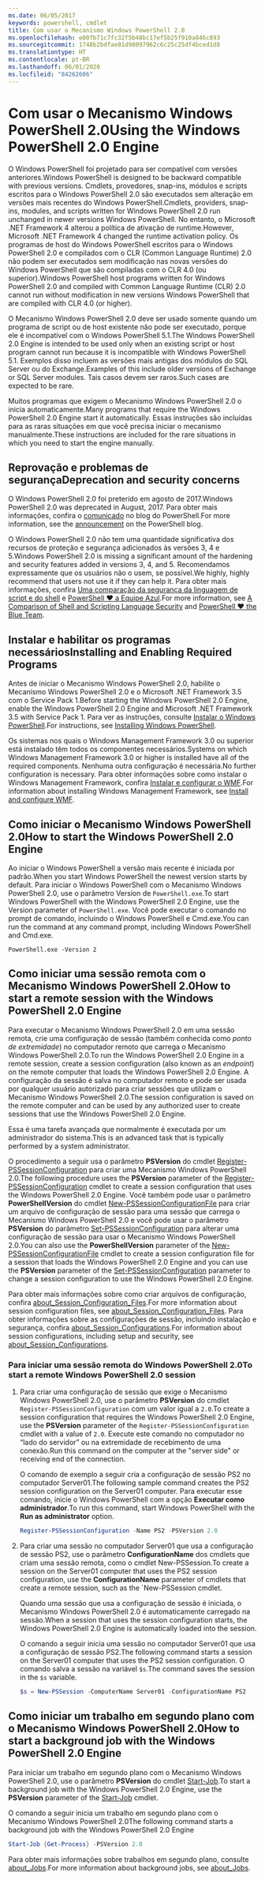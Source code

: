 ```yaml
---
ms.date: 06/05/2017
keywords: powershell, cmdlet
title: Com usar o Mecanismo Windows PowerShell 2.0
ms.openlocfilehash: e00fb71c7fc32f5b48bc17ef5b25f910a846c893
ms.sourcegitcommit: 1748b2bdfae81d98097962c6c25c25df4bced1d8
ms.translationtype: HT
ms.contentlocale: pt-BR
ms.lasthandoff: 06/01/2020
ms.locfileid: "84262606"
---
```

# <a name="using-the-windows-powershell-20-engine"></a><span data-ttu-id="0cc2b-103">Com usar o Mecanismo Windows PowerShell 2.0</span><span class="sxs-lookup"><span data-stu-id="0cc2b-103">Using the Windows PowerShell 2.0 Engine</span></span>

<span data-ttu-id="0cc2b-104">O Windows PowerShell foi projetado para ser compatível com versões anteriores.</span><span class="sxs-lookup"><span data-stu-id="0cc2b-104">Windows PowerShell is designed to be backward compatible with previous versions.</span></span> <span data-ttu-id="0cc2b-105">Cmdlets, provedores, snap-ins, módulos e scripts escritos para o Windows PowerShell 2.0 são executados sem alteração em versões mais recentes do Windows PowerShell.</span><span class="sxs-lookup"><span data-stu-id="0cc2b-105">Cmdlets, providers, snap-ins, modules, and scripts written for Windows PowerShell 2.0 run unchanged in newer versions Windows PowerShell.</span></span> <span data-ttu-id="0cc2b-106">No entanto, o Microsoft .NET Framework 4 alterou a política de ativação de runtime.</span><span class="sxs-lookup"><span data-stu-id="0cc2b-106">However, Microsoft .NET Framework 4 changed the runtime activation policy.</span></span>
<span data-ttu-id="0cc2b-107">Os programas de host do Windows PowerShell escritos para o Windows PowerShell 2.0 e compilados com o CLR (Common Language Runtime) 2.0 não podem ser executados sem modificação nas novas versões do Windows PowerShell que são compiladas com o CLR 4.0 (ou superior).</span><span class="sxs-lookup"><span data-stu-id="0cc2b-107">Windows PowerShell host programs written for Windows PowerShell 2.0 and compiled with Common Language Runtime (CLR) 2.0 cannot run without modification in new versions Windows PowerShell that are compiled with CLR 4.0 (or higher).</span></span>

<span data-ttu-id="0cc2b-108">O Mecanismo Windows PowerShell 2.0 deve ser usado somente quando um programa de script ou de host existente não pode ser executado, porque ele é incompatível com o Windows PowerShell 5.1.</span><span class="sxs-lookup"><span data-stu-id="0cc2b-108">The Windows PowerShell 2.0 Engine is intended to be used only when an existing script or host program cannot run because it is incompatible with Windows PowerShell 5.1.</span></span> <span data-ttu-id="0cc2b-109">Exemplos disso incluem as versões mais antigas dos módulos do SQL Server ou do Exchange.</span><span class="sxs-lookup"><span data-stu-id="0cc2b-109">Examples of this include older versions of Exchange or SQL Server modules.</span></span> <span data-ttu-id="0cc2b-110">Tais casos devem ser raros.</span><span class="sxs-lookup"><span data-stu-id="0cc2b-110">Such cases are expected to be rare.</span></span>

<span data-ttu-id="0cc2b-111">Muitos programas que exigem o Mecanismo Windows PowerShell 2.0 o inicia automaticamente.</span><span class="sxs-lookup"><span data-stu-id="0cc2b-111">Many programs that require the Windows PowerShell 2.0 Engine start it automatically.</span></span> <span data-ttu-id="0cc2b-112">Essas instruções são incluídas para as raras situações em que você precisa iniciar o mecanismo manualmente.</span><span class="sxs-lookup"><span data-stu-id="0cc2b-112">These instructions are included for the rare situations in which you need to start the engine manually.</span></span>

## <a name="deprecation-and-security-concerns"></a><span data-ttu-id="0cc2b-113">Reprovação e problemas de segurança</span><span class="sxs-lookup"><span data-stu-id="0cc2b-113">Deprecation and security concerns</span></span>

<span data-ttu-id="0cc2b-114">O Windows PowerShell 2.0 foi preterido em agosto de 2017.</span><span class="sxs-lookup"><span data-stu-id="0cc2b-114">Windows PowerShell 2.0 was deprecated in August, 2017.</span></span> <span data-ttu-id="0cc2b-115">Para obter mais informações, confira o [comunicado][] no blog do PowerShell.</span><span class="sxs-lookup"><span data-stu-id="0cc2b-115">For more information, see the [announcement][] on the PowerShell blog.</span></span>

<span data-ttu-id="0cc2b-116">O Windows PowerShell 2.0 não tem uma quantidade significativa dos recursos de proteção e segurança adicionados às versões 3, 4 e 5.</span><span class="sxs-lookup"><span data-stu-id="0cc2b-116">Windows PowerShell 2.0 is missing a significant amount of the hardening and security features added in versions 3, 4, and 5.</span></span> <span data-ttu-id="0cc2b-117">Recomendamos expressamente que os usuários não o usem, se possível.</span><span class="sxs-lookup"><span data-stu-id="0cc2b-117">We highly, highly recommend that users not use it if they can help it.</span></span> <span data-ttu-id="0cc2b-118">Para obter mais informações, confira [Uma comparação da segurança da linguagem de script e do shell][] e [PowerShell ♥ a Equipe Azul][blueteam].</span><span class="sxs-lookup"><span data-stu-id="0cc2b-118">For more information, see [A Comparison of Shell and Scripting Language Security][] and [PowerShell ♥ the Blue Team][blueteam].</span></span>

## <a name="installing-and-enabling-required-programs"></a><span data-ttu-id="0cc2b-119">Instalar e habilitar os programas necessários</span><span class="sxs-lookup"><span data-stu-id="0cc2b-119">Installing and Enabling Required Programs</span></span>

<span data-ttu-id="0cc2b-120">Antes de iniciar o Mecanismo Windows PowerShell 2.0, habilite o Mecanismo Windows PowerShell 2.0 e o Microsoft .NET Framework 3.5 com o Service Pack 1.</span><span class="sxs-lookup"><span data-stu-id="0cc2b-120">Before starting the Windows PowerShell 2.0 Engine, enable the Windows PowerShell 2.0 Engine and Microsoft .NET Framework 3.5 with Service Pack 1.</span></span> <span data-ttu-id="0cc2b-121">Para ver as instruções, consulte [Instalar o Windows PowerShell][].</span><span class="sxs-lookup"><span data-stu-id="0cc2b-121">For instructions, see [Installing Windows PowerShell][].</span></span>

<span data-ttu-id="0cc2b-122">Os sistemas nos quais o Windows Management Framework 3.0 ou superior está instalado têm todos os componentes necessários.</span><span class="sxs-lookup"><span data-stu-id="0cc2b-122">Systems on which Windows Management Framework 3.0 or higher is installed have all of the required components.</span></span> <span data-ttu-id="0cc2b-123">Nenhuma outra configuração é necessária.</span><span class="sxs-lookup"><span data-stu-id="0cc2b-123">No further configuration is necessary.</span></span> <span data-ttu-id="0cc2b-124">Para obter informações sobre como instalar o Windows Management Framework, confira [Instalar e configurar o WMF][].</span><span class="sxs-lookup"><span data-stu-id="0cc2b-124">For information about installing Windows Management Framework, see [Install and configure WMF][].</span></span>

## <a name="how-to-start-the-windows-powershell-20-engine"></a><span data-ttu-id="0cc2b-125">Como iniciar o Mecanismo Windows PowerShell 2.0</span><span class="sxs-lookup"><span data-stu-id="0cc2b-125">How to start the Windows PowerShell 2.0 Engine</span></span>

<span data-ttu-id="0cc2b-126">Ao iniciar o Windows PowerShell a versão mais recente é iniciada por padrão.</span><span class="sxs-lookup"><span data-stu-id="0cc2b-126">When you start Windows PowerShell the newest version starts by default.</span></span> <span data-ttu-id="0cc2b-127">Para iniciar o Windows PowerShell com o Mecanismo Windows PowerShell 2.0, use o parâmetro Version de `PowerShell.exe`.</span><span class="sxs-lookup"><span data-stu-id="0cc2b-127">To start Windows PowerShell with the Windows PowerShell 2.0 Engine, use the Version parameter of `PowerShell.exe`.</span></span> <span data-ttu-id="0cc2b-128">Você pode executar o comando no prompt de comando, incluindo o Windows PowerShell e Cmd.exe.</span><span class="sxs-lookup"><span data-stu-id="0cc2b-128">You can run the command at any command prompt, including Windows PowerShell and Cmd.exe.</span></span>

```
PowerShell.exe -Version 2
```

## <a name="how-to-start-a-remote-session-with-the-windows-powershell-20-engine"></a><span data-ttu-id="0cc2b-129">Como iniciar uma sessão remota com o Mecanismo Windows PowerShell 2.0</span><span class="sxs-lookup"><span data-stu-id="0cc2b-129">How to start a remote session with the Windows PowerShell 2.0 Engine</span></span>

<span data-ttu-id="0cc2b-130">Para executar o Mecanismo Windows PowerShell 2.0 em uma sessão remota, crie uma configuração de sessão (também conhecida como _ponto de extremidade_) no computador remoto que carrega o Mecanismo Windows PowerShell 2.0.</span><span class="sxs-lookup"><span data-stu-id="0cc2b-130">To run the Windows PowerShell 2.0 Engine in a remote session, create a session configuration (also known as an _endpoint_) on the remote computer that loads the Windows PowerShell 2.0 Engine.</span></span> <span data-ttu-id="0cc2b-131">A configuração da sessão é salva no computador remoto e pode ser usada por qualquer usuário autorizado para criar sessões que utilizam o Mecanismo Windows PowerShell 2.0.</span><span class="sxs-lookup"><span data-stu-id="0cc2b-131">The session configuration is saved on the remote computer and can be used by any authorized user to create sessions that use the Windows PowerShell 2.0 Engine.</span></span>

<span data-ttu-id="0cc2b-132">Essa é uma tarefa avançada que normalmente é executada por um administrador do sistema.</span><span class="sxs-lookup"><span data-stu-id="0cc2b-132">This is an advanced task that is typically performed by a system administrator.</span></span>

<span data-ttu-id="0cc2b-133">O procedimento a seguir usa o parâmetro **PSVersion** do cmdlet [Register-PSSessionConfiguration][] para criar uma Mecanismo Windows PowerShell 2.0.</span><span class="sxs-lookup"><span data-stu-id="0cc2b-133">The following procedure uses the **PSVersion** parameter of the [Register-PSSessionConfiguration][] cmdlet to create a session configuration that uses the Windows PowerShell 2.0 Engine.</span></span> <span data-ttu-id="0cc2b-134">Você também pode usar o parâmetro **PowerShellVersion** do cmdlet [New-PSSessionConfigurationFile][] para criar um arquivo de configuração de sessão para uma sessão que carrega o Mecanismo Windows PowerShell 2.0 e você pode usar o parâmetro **PSVersion** do parâmetro [Set-PSSessionConfiguration][] para alterar uma configuração de sessão para usar o Mecanismo Windows PowerShell 2.0.</span><span class="sxs-lookup"><span data-stu-id="0cc2b-134">You can also use the **PowerShellVersion** parameter of the [New-PSSessionConfigurationFile][] cmdlet to create a session configuration file for a session that loads the Windows PowerShell 2.0 Engine and you can use the **PSVersion** parameter of the [Set-PSSessionConfiguration][] parameter to change a session configuration to use the Windows PowerShell 2.0 Engine.</span></span>

<span data-ttu-id="0cc2b-135">Para obter mais informações sobre como criar arquivos de configuração, confira [about_Session_Configuration_Files][].</span><span class="sxs-lookup"><span data-stu-id="0cc2b-135">For more information about session configuration files, see [about_Session_Configuration_Files][].</span></span>
<span data-ttu-id="0cc2b-136">Para obter informações sobre as configurações de sessão, incluindo instalação e segurança, confira [about_Session_Configurations][].</span><span class="sxs-lookup"><span data-stu-id="0cc2b-136">For information about session configurations, including setup and security, see [about_Session_Configurations][].</span></span>

### <a name="to-start-a-remote-windows-powershell-20-session"></a><span data-ttu-id="0cc2b-137">Para iniciar uma sessão remota do Windows PowerShell 2.0</span><span class="sxs-lookup"><span data-stu-id="0cc2b-137">To start a remote Windows PowerShell 2.0 session</span></span>

1. <span data-ttu-id="0cc2b-138">Para criar uma configuração de sessão que exige o Mecanismo Windows PowerShell 2.0, use o parâmetro **PSVersion** do cmdlet `Register-PSSessionConfiguration` com um valor igual a `2.0`.</span><span class="sxs-lookup"><span data-stu-id="0cc2b-138">To create a session configuration that requires the Windows PowerShell 2.0 Engine, use the **PSVersion** parameter of the `Register-PSSessionConfiguration` cmdlet with a value of `2.0`.</span></span>
   <span data-ttu-id="0cc2b-139">Execute este comando no computador no “lado do servidor” ou na extremidade de recebimento de uma conexão.</span><span class="sxs-lookup"><span data-stu-id="0cc2b-139">Run this command on the computer at the "server side" or receiving end of the connection.</span></span>

   <span data-ttu-id="0cc2b-140">O comando de exemplo a seguir cria a configuração de sessão PS2 no computador Server01.</span><span class="sxs-lookup"><span data-stu-id="0cc2b-140">The following sample command creates the PS2 session configuration on the Server01 computer.</span></span> <span data-ttu-id="0cc2b-141">Para executar esse comando, inicie o Windows PowerShell com a opção **Executar como administrador**.</span><span class="sxs-lookup"><span data-stu-id="0cc2b-141">To run this command, start Windows PowerShell with the **Run as administrator** option.</span></span>

   ```powershell
   Register-PSSessionConfiguration -Name PS2 -PSVersion 2.0
   ```

1. <span data-ttu-id="0cc2b-142">Para criar uma sessão no computador Server01 que usa a configuração de sessão PS2, use o parâmetro **ConfigurationName** dos cmdlets que criam uma sessão remota, como o cmdlet New-PSSession.</span><span class="sxs-lookup"><span data-stu-id="0cc2b-142">To create a session on the Server01 computer that uses the PS2 session configuration, use the **ConfigurationName** parameter of cmdlets that create a remote session, such as the \`New-PSSession cmdlet.</span></span>

   <span data-ttu-id="0cc2b-143">Quando uma sessão que usa a configuração de sessão é iniciada, o Mecanismo Windows PowerShell 2.0 é automaticamente carregado na sessão.</span><span class="sxs-lookup"><span data-stu-id="0cc2b-143">When a session that uses the session configuration starts, the Windows PowerShell 2.0 Engine is automatically loaded into the session.</span></span>

   <span data-ttu-id="0cc2b-144">O comando a seguir inicia uma sessão no computador Server01 que usa a configuração de sessão PS2.</span><span class="sxs-lookup"><span data-stu-id="0cc2b-144">The following command starts a session on the Server01 computer that uses the PS2 session configuration.</span></span> <span data-ttu-id="0cc2b-145">O comando salva a sessão na variável `$s`.</span><span class="sxs-lookup"><span data-stu-id="0cc2b-145">The command saves the session in the `$s` variable.</span></span>

   ```powershell
   $s = New-PSSession -ComputerName Server01 -ConfigurationName PS2
   ```

## <a name="how-to-start-a-background-job-with-the-windows-powershell-20-engine"></a><span data-ttu-id="0cc2b-146">Como iniciar um trabalho em segundo plano com o Mecanismo Windows PowerShell 2.0</span><span class="sxs-lookup"><span data-stu-id="0cc2b-146">How to start a background job with the Windows PowerShell 2.0 Engine</span></span>

<span data-ttu-id="0cc2b-147">Para iniciar um trabalho em segundo plano com o Mecanismo Windows PowerShell 2.0, use o parâmetro **PSVersion** do cmdlet [Start-Job][].</span><span class="sxs-lookup"><span data-stu-id="0cc2b-147">To start a background job with the Windows PowerShell 2.0 Engine, use the **PSVersion** parameter of the [Start-Job][] cmdlet.</span></span>

<span data-ttu-id="0cc2b-148">O comando a seguir inicia um trabalho em segundo plano com o Mecanismo Windows PowerShell 2.0</span><span class="sxs-lookup"><span data-stu-id="0cc2b-148">The following command starts a background job with the Windows PowerShell 2.0 Engine</span></span>

```powershell
Start-Job {Get-Process} -PSVersion 2.0
```

<span data-ttu-id="0cc2b-149">Para obter mais informações sobre trabalhos em segundo plano, consulte [about_Jobs][].</span><span class="sxs-lookup"><span data-stu-id="0cc2b-149">For more information about background jobs, see [about_Jobs][].</span></span>

<!-- link references -->
[comunicado]: https://devblogs.microsoft.com/powershell/windows-powershell-2-0-deprecation/
[announcement]: https://devblogs.microsoft.com/powershell/windows-powershell-2-0-deprecation/
[Uma comparação da segurança da linguagem de script e do shell]: https://devblogs.microsoft.com/powershell/a-comparison-of-shell-and-scripting-language-security/
[A Comparison of Shell and Scripting Language Security]: https://devblogs.microsoft.com/powershell/a-comparison-of-shell-and-scripting-language-security/
[blueteam]: https://devblogs.microsoft.com/powershell/powershell-the-blue-team/
[Instalar o Windows PowerShell]: install/Installing-Windows-PowerShell.md
[Installing Windows PowerShell]: install/Installing-Windows-PowerShell.md
[Instalar e configurar o WMF]: wmf/setup/install-configure.md
[Install and configure WMF]: wmf/setup/install-configure.md
[Register-PSSessionConfiguration]: /powershell/module/Microsoft.PowerShell.Core/Register-PSSessionConfiguration
[New-PSSessionConfigurationFile]: /powershell/module/Microsoft.PowerShell.Core/New-PSSessionConfiguration
[Set-PSSessionConfiguration]: /powershell/module/Microsoft.PowerShell.Core/Set-PSSessionConfiguration
[about_Session_Configuration_Files]: /powershell/module/Microsoft.PowerShell.Core/about/about_Session_Configuration_Files
[about_Session_Configurations]: /powershell/module/Microsoft.PowerShell.Core/about/about_Session_Configurations
[Start-Job]: /powershell/module/microsoft.powershell.core/start-job
[about_Jobs]: /powershell/module/microsoft.powershell.core/about/about_jobs
